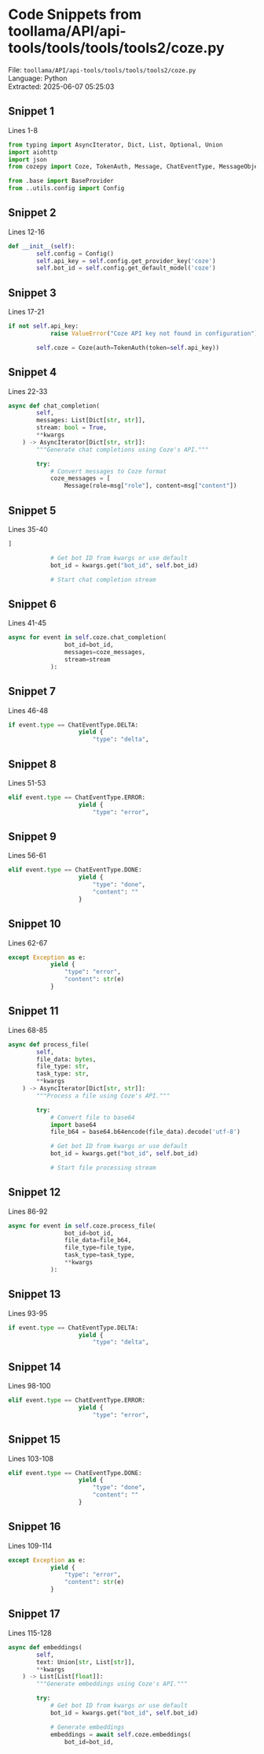# Code Snippets from toollama/API/api-tools/tools/tools/tools2/coze.py

File: `toollama/API/api-tools/tools/tools/tools2/coze.py`  
Language: Python  
Extracted: 2025-06-07 05:25:03  

## Snippet 1
Lines 1-8

```Python
from typing import AsyncIterator, Dict, List, Optional, Union
import aiohttp
import json
from cozepy import Coze, TokenAuth, Message, ChatEventType, MessageObjectString

from .base import BaseProvider
from ..utils.config import Config
```

## Snippet 2
Lines 12-16

```Python
def __init__(self):
        self.config = Config()
        self.api_key = self.config.get_provider_key('coze')
        self.bot_id = self.config.get_default_model('coze')
```

## Snippet 3
Lines 17-21

```Python
if not self.api_key:
            raise ValueError("Coze API key not found in configuration")

        self.coze = Coze(auth=TokenAuth(token=self.api_key))
```

## Snippet 4
Lines 22-33

```Python
async def chat_completion(
        self,
        messages: List[Dict[str, str]],
        stream: bool = True,
        **kwargs
    ) -> AsyncIterator[Dict[str, str]]:
        """Generate chat completions using Coze's API."""

        try:
            # Convert messages to Coze format
            coze_messages = [
                Message(role=msg["role"], content=msg["content"])
```

## Snippet 5
Lines 35-40

```Python
]

            # Get bot ID from kwargs or use default
            bot_id = kwargs.get("bot_id", self.bot_id)

            # Start chat completion stream
```

## Snippet 6
Lines 41-45

```Python
async for event in self.coze.chat_completion(
                bot_id=bot_id,
                messages=coze_messages,
                stream=stream
            ):
```

## Snippet 7
Lines 46-48

```Python
if event.type == ChatEventType.DELTA:
                    yield {
                        "type": "delta",
```

## Snippet 8
Lines 51-53

```Python
elif event.type == ChatEventType.ERROR:
                    yield {
                        "type": "error",
```

## Snippet 9
Lines 56-61

```Python
elif event.type == ChatEventType.DONE:
                    yield {
                        "type": "done",
                        "content": ""
                    }
```

## Snippet 10
Lines 62-67

```Python
except Exception as e:
            yield {
                "type": "error",
                "content": str(e)
            }
```

## Snippet 11
Lines 68-85

```Python
async def process_file(
        self,
        file_data: bytes,
        file_type: str,
        task_type: str,
        **kwargs
    ) -> AsyncIterator[Dict[str, str]]:
        """Process a file using Coze's API."""

        try:
            # Convert file to base64
            import base64
            file_b64 = base64.b64encode(file_data).decode('utf-8')

            # Get bot ID from kwargs or use default
            bot_id = kwargs.get("bot_id", self.bot_id)

            # Start file processing stream
```

## Snippet 12
Lines 86-92

```Python
async for event in self.coze.process_file(
                bot_id=bot_id,
                file_data=file_b64,
                file_type=file_type,
                task_type=task_type,
                **kwargs
            ):
```

## Snippet 13
Lines 93-95

```Python
if event.type == ChatEventType.DELTA:
                    yield {
                        "type": "delta",
```

## Snippet 14
Lines 98-100

```Python
elif event.type == ChatEventType.ERROR:
                    yield {
                        "type": "error",
```

## Snippet 15
Lines 103-108

```Python
elif event.type == ChatEventType.DONE:
                    yield {
                        "type": "done",
                        "content": ""
                    }
```

## Snippet 16
Lines 109-114

```Python
except Exception as e:
            yield {
                "type": "error",
                "content": str(e)
            }
```

## Snippet 17
Lines 115-128

```Python
async def embeddings(
        self,
        text: Union[str, List[str]],
        **kwargs
    ) -> List[List[float]]:
        """Generate embeddings using Coze's API."""

        try:
            # Get bot ID from kwargs or use default
            bot_id = kwargs.get("bot_id", self.bot_id)

            # Generate embeddings
            embeddings = await self.coze.embeddings(
                bot_id=bot_id,
```

